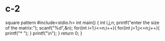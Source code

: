 # c-2
square pattern
#include<stdio.h>
int main()
{
	int i,j,n;
	printf("enter the size of the matrix:");
	scanf("%d",&n);
	for(int i=1;i<=n;i++){
	for(int j=1;j<=n;j++){
		printf("*   ");
	}
	printf("\n");
}
  return 0;
}
